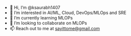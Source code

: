 - 👋 Hi, I’m @ksaurabh1407
- 👀 I’m interested in AI/ML, Cloud, DevOps/MLOps and SRE
- 🌱 I’m currently learning MLOPs
- 💞️ I’m looking to collaborate on MLOPs
- 📫 Reach out to me at sayittome@gmail.com

<!---
ksaurabh1407/ksaurabh1407 is a ✨ special ✨ repository because its `README.md` (this file) appears on your GitHub profile.
You can click the Preview link to take a look at your changes.
--->
